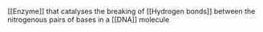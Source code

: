 [[Enzyme]] that catalyses the breaking of [[Hydrogen bonds]] between the nitrogenous pairs of bases in a [[DNA]] molecule
